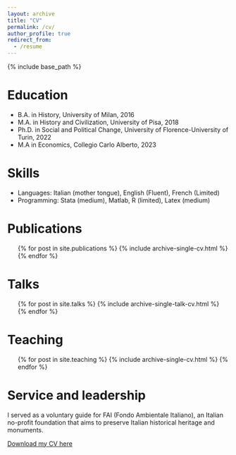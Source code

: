 ```yaml
---
layout: archive
title: "CV"
permalink: /cv/
author_profile: true
redirect_from:
  - /resume
---
```


{% include base_path %}

Education
======
* B.A. in History, University of Milan, 2016
* M.A. in History and Civilization, University of Pisa, 2018
* Ph.D. in Social and Political Change, University of Florence-University of Turin, 2022
* M.A in Economics, Collegio Carlo Alberto, 2023

Skills
======
* Languages: Italian (mother tongue), English (Fluent), French (Limited)
* Programming: Stata (medium), Matlab, R (limited), Latex (medium)

Publications
======
  <ul>{% for post in site.publications %}
    {% include archive-single-cv.html %}
  {% endfor %}</ul>
  
Talks
======
  <ul>{% for post in site.talks %}
    {% include archive-single-talk-cv.html %}
  {% endfor %}</ul>
  
Teaching
======
  <ul>{% for post in site.teaching %}
    {% include archive-single-cv.html %}
  {% endfor %}</ul>
   
Service and leadership
======
I served as a voluntary guide for FAI (Fondo Ambientale Italiano), an Italian no-profit foundation that aims to preserve Italian historical heritage and monuments.

[Download my CV here](/files/CV.pdf)
